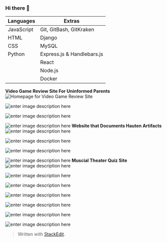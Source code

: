 ### Hi there 👋

|        Languages        |            Extras              |
|----------------|-------------------------------|
|JavaScript|Git, GitBash, GitKraken           |
|HTML         |Django            |
|CSS          |MySQL|
|Python          |Express.js & Handlebars.js|
|          |React|
|         |Node.js|
|         |Docker|

**Video Game Review Site For Uninformed Parents**
![Homepage for Video Game Review Site](https://lh3.googleusercontent.com/pw/ACtC-3df3rd30I85hVOkncBDcP7rlst9OrjtgaRAYFVTWKUr8z92wh9oPPi_dgk9GKpc3MsZtS-ge8SnayMDpL4Gb5zuREeRHzJfsC4UOToIlGhOXifUKPv_Twm4Ul90ldfUM7FTB68yZ9PraP_ot7xaffhi=w1381-h694-no)

![enter image description here](https://lh3.googleusercontent.com/pw/ACtC-3ddAJDXV5r1iCmveGH6BPf_HuzNVfNsg5w-skndod5gmD0MNrrRpbBqtJec4hNlstj2SxAmUYfVvKu3gqiP0OvtncOil-iW5qcIIP8Ua900DyyAVTVrNlkBeBlRjVsWO4ThVdYqxokW5IigQ9egn3I6=w1377-h688-no)

![enter image description here](https://lh3.googleusercontent.com/pw/ACtC-3d6GMk6yGQcF3Y6XwZ2irNcA3t_FrgPbtpmz3XBkL3aixV1khuet11Wm63xILmrRBfISQBGctKs2Qb1NeWYssOiGjlyS59DOyK_98j_1LzaCM2ff4tyt-e3PUwfMMzGMaUDPtETwuMgZcOZ8Qp7HbOI=w1381-h692-no)

![enter image description here](https://lh3.googleusercontent.com/pw/ACtC-3dDnUkFTcUYkrcyecQv88UNivGM5jNa--dohtsF3mfqbj3EsqMSjsym3kDj2P-QsMSbu1fqYcgKM2ZNlomPc61l2lDvrVrPPCGA1BHHEsOrJRWQV1R5DhTiFvZU4i7dOv5mN6pfGg_SN7mqMRB_qnmz=w1381-h689-no)
**Website that Documents Hauten Artifacts**
![enter image description here](https://lh3.googleusercontent.com/pw/ACtC-3fAtnOUY8QzOpVtGxM-x2x6f0FGpzEC8aT_8fvUs9ng8rBcqrokYr4PDTd1m-CT0V8a1DYT6RnS1vWxDE88iWT3mPi-gCbaRZhbQa0S9AfcdHyhk_NWIr_xzy2wjXGC9Sgaj8oZq4mjQo1RlbTkbe3W=w1381-h689-no)

![enter image description here](https://lh3.googleusercontent.com/pw/ACtC-3dafUkIjJdauYRrP42TqGbvAO2qYkCoeBPXYp6ATCb1mTiM1LWJcvF1_S80_f266W6kjWq-CTHKpSg6f1iCr66hv7DgGdXvYJ9kL9WaFvi4Bm6oLEI1X93f40HtZkphjywQN6Inlmb4JQZi_B-cCtld=w1381-h692-no)

![enter image description here](https://lh3.googleusercontent.com/pw/ACtC-3dtzYoodyxazf4WTZfL9ojhaNNbh3BIwxNmeMokaR56cJw5lW-VsrukdO-YdUzlkh9qKq3QtX5_tWLW-lyvo7Yj7Kopan0LcvaNUisVT7uCe1BLd1pS30-5toVeXZb6u6AN7xdrflr67kf3EBPMSXu6=w1377-h689-no)

![enter image description here](https://lh3.googleusercontent.com/pw/ACtC-3fPmTnsum4COksQgDzR6pEmJq6FbO3cvz3mKZkfaTFLZJ26pht7QH_r1mpuxVwg81PzhTlVpGyTsGwGPsxDKyJuOnLXMqvCzUMAhMm-VzB3Ji1OfPHjHsjA5BR-_jc8Db71VuwtrtQNMDr9GhRyDRGe=w1381-h692-no)
**Muscial Theater Quiz Site**
![enter image description here](https://lh3.googleusercontent.com/pw/ACtC-3dHOsrV05NyhO9zG9CyQpvB2VyCX-Nfpdf6XwlWKA5YYE6FS9rntcVZ6F_XVLJjgMl8FUd_bKH_d8mK9CZLyHO3RgoUVV97kTdL3xhl0BCnWH98mp-M1r2lAMoHtuQd93Ndj4ePLz1Cz1LA6pJlCIlu=w1381-h673-no)

![enter image description here](https://lh3.googleusercontent.com/pw/ACtC-3fHjBSjVgtozX_8f3GQ7haNYUD4jcTYnoltw760J667VaRFNMOpPrKJuNPsBiL00Lb3mdnTYjkhy9_Oa0l56vZ59pxrqk9_c6PBMuhefwVQPFjve7yIy_I8Kh7C1YtAlpZxbaJJMBR9K9CUiJDJPsrI=w1377-h674-no)

![enter image description here](https://lh3.googleusercontent.com/pw/ACtC-3cq9YbrrxzG7CCxx2KMfXJejry4LcLirjPkDFO2UXoihBCm_ktsDMHsVz4kWMwS6LltCisE6YTrgDDqFpusTDYsE6oRR-ZXtJkRwXiePWrXry-miBiPS0x1biDplxqe10wNsMnEbVMYA8YZ582FE-Ob=w1381-h673-no)

![enter image description here](https://lh3.googleusercontent.com/pw/ACtC-3d9Saw9pgaal_segN6WrVI7lmW-_O_4Mx2f7yluinRia81TRAKDdsYlFscb8c6JgkSsYrEv9QQ6Li8ujwvgBWt6l8oe1u3yamsTKfJNXZXbUo-zm7pzYSOrA693_3GooAQn1oJLVHjHa8Lc4WB4tcHs=w1377-h671-no)

![enter image description here](https://lh3.googleusercontent.com/pw/ACtC-3de0A9VtGlWYo5uaX3QMN1PEv84XTWCfdsk8M9Al8Xgofqig8_28zE2OLLpHufSAnw--P2HIqycqIuqh06FD7EMLW1lWG9bzQwpy2WBvKp6P3Le2vDVrVi2ze1eMaJLE5CzxEgEG0zAh1ArABpIhlnB=w1377-h667-no)

![enter image description here](https://lh3.googleusercontent.com/pw/ACtC-3fXDC3aQiKWmCWQFB1TDOYN36gBLosU3tPXrpFooIr6mHH3_8qcn2pr00acAw3nxnfGHtaNVRXQ52e697frCDo8uITNJI_GNURh5Ogfrq5dFL_Rs8LKzs763Y2a5Z37VsJO8AOiY9jhgBHA7CPMXnIr=w1377-h672-no)

![enter image description here](https://lh3.googleusercontent.com/pw/ACtC-3el-PAuji-ulDfP0kj7Fhs8uym4ANHj1dPwwK2r3LnBh-ms7Zm54pEGkaFjNVoWr-BS06xvF3Do_QJ73lBWHl5esxnRN3lw79WgOfQs3CHvKsscGxHODVEnNk4ECQzR963lRZptWdax5GB_oafloFtN=w1381-h681-no)

> Written with [StackEdit](https://stackedit.io/).


